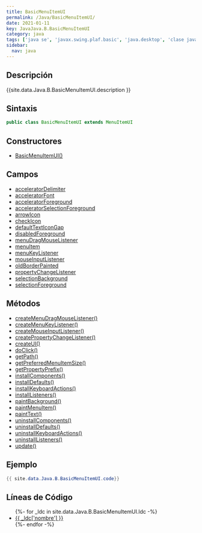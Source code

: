 ```yaml
---
title: BasicMenuItemUI
permalink: /Java/BasicMenuItemUI/
date: 2021-01-11
key: JavaJava.B.BasicMenuItemUI
category: java
tags: ['java se', 'javax.swing.plaf.basic', 'java.desktop', 'clase java', 'Java 1.0']
sidebar: 
  nav: java
---
```


## Descripción
{{site.data.Java.B.BasicMenuItemUI.description }}

## Sintaxis
~~~java
public class BasicMenuItemUI extends MenuItemUI
~~~

## Constructores
* [BasicMenuItemUI()](/Java/BasicMenuItemUI/BasicMenuItemUI/)

## Campos
* [acceleratorDelimiter](/Java/BasicMenuItemUI/acceleratorDelimiter)
* [acceleratorFont](/Java/BasicMenuItemUI/acceleratorFont)
* [acceleratorForeground](/Java/BasicMenuItemUI/acceleratorForeground)
* [acceleratorSelectionForeground](/Java/BasicMenuItemUI/acceleratorSelectionForeground)
* [arrowIcon](/Java/BasicMenuItemUI/arrowIcon)
* [checkIcon](/Java/BasicMenuItemUI/checkIcon)
* [defaultTextIconGap](/Java/BasicMenuItemUI/defaultTextIconGap)
* [disabledForeground](/Java/BasicMenuItemUI/disabledForeground)
* [menuDragMouseListener](/Java/BasicMenuItemUI/menuDragMouseListener)
* [menuItem](/Java/BasicMenuItemUI/menuItem)
* [menuKeyListener](/Java/BasicMenuItemUI/menuKeyListener)
* [mouseInputListener](/Java/BasicMenuItemUI/mouseInputListener)
* [oldBorderPainted](/Java/BasicMenuItemUI/oldBorderPainted)
* [propertyChangeListener](/Java/BasicMenuItemUI/propertyChangeListener)
* [selectionBackground](/Java/BasicMenuItemUI/selectionBackground)
* [selectionForeground](/Java/BasicMenuItemUI/selectionForeground)

## Métodos
* [createMenuDragMouseListener()](/Java/BasicMenuItemUI/createMenuDragMouseListener)
* [createMenuKeyListener()](/Java/BasicMenuItemUI/createMenuKeyListener)
* [createMouseInputListener()](/Java/BasicMenuItemUI/createMouseInputListener)
* [createPropertyChangeListener()](/Java/BasicMenuItemUI/createPropertyChangeListener)
* [createUI()](/Java/BasicMenuItemUI/createUI)
* [doClick()](/Java/BasicMenuItemUI/doClick)
* [getPath()](/Java/BasicMenuItemUI/getPath)
* [getPreferredMenuItemSize()](/Java/BasicMenuItemUI/getPreferredMenuItemSize)
* [getPropertyPrefix()](/Java/BasicMenuItemUI/getPropertyPrefix)
* [installComponents()](/Java/BasicMenuItemUI/installComponents)
* [installDefaults()](/Java/BasicMenuItemUI/installDefaults)
* [installKeyboardActions()](/Java/BasicMenuItemUI/installKeyboardActions)
* [installListeners()](/Java/BasicMenuItemUI/installListeners)
* [paintBackground()](/Java/BasicMenuItemUI/paintBackground)
* [paintMenuItem()](/Java/BasicMenuItemUI/paintMenuItem)
* [paintText()](/Java/BasicMenuItemUI/paintText)
* [uninstallComponents()](/Java/BasicMenuItemUI/uninstallComponents)
* [uninstallDefaults()](/Java/BasicMenuItemUI/uninstallDefaults)
* [uninstallKeyboardActions()](/Java/BasicMenuItemUI/uninstallKeyboardActions)
* [uninstallListeners()](/Java/BasicMenuItemUI/uninstallListeners)
* [update()](/Java/BasicMenuItemUI/update)

## Ejemplo
~~~java
{{ site.data.Java.B.BasicMenuItemUI.code}}
~~~

## Líneas de Código
<ul>
{%- for _ldc in site.data.Java.B.BasicMenuItemUI.ldc -%}
   <li>
       <a href="{{_ldc['url'] }}">{{ _ldc['nombre'] }}</a>
   </li>
{%- endfor -%}
</ul>
